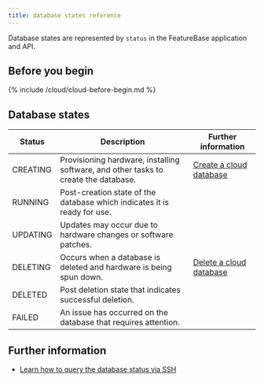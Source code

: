 ```yaml
---
title: database states reference
---
```


Database states are represented by `status` in the FeatureBase application and API.

## Before you begin

{% include /cloud/cloud-before-begin.md %}

## Database states

| Status | Description | Further information |
|---|---|---|
| CREATING |  Provisioning hardware, installing software, and other tasks to create the database. | [Create a cloud database](/cloud/cloud-databases/cloud-db-create) |
| RUNNING |  Post-creation state of the database which indicates it is ready for use. |  |
| UPDATING |  Updates may occur due to hardware changes or software patches. |  |
| DELETING |  Occurs when a database is deleted and hardware is being spun down. | [Delete a cloud database](/cloud/cloud-databases/cloud-db-delete) |
| DELETED |  Post deletion state that indicates successful deletion. |
| FAILED |  An issue has occurred on the database that requires attention. |

## Further information

* [Learn how to query the database status via SSH](/cloud//query-cloud-data/cloud-query-db-status-ssh)
